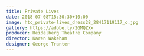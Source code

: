 ```yaml
---
title: Private Lives
date: 2018-07-08T15:30:30+10:00
image: htc_private-lives_dress28_28417119117_o.jpg
gallery: https://adobe.ly/2GMQZXx
producer: Heidelberg Theatre Company
director: Karen Wakeham
designer: George Tranter
---
```

